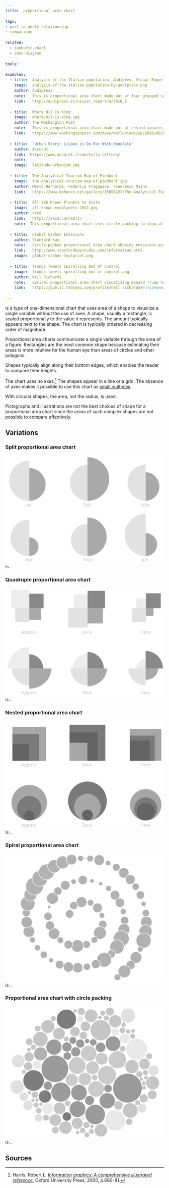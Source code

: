 ```yaml
---
title:  proportional area chart

tags:
- part-to-whole relationship
- comparison

related:
  - sunburst-chart
  - venn-diagram

tools:

examples:
  - title:  Analysis of the Italian population, Audipress Visual Report
    image:  analysis-of-the-italian-population-by-audipress.png
    author: Audipress
    note:   This is proportional area chart made out of four grouped squares, according to profession type.
    link:   http://audipress.it/visual_report/a/2018_I
    
  - title:  Where Oil Is King
    image:  where-oil-is-king.jpg
    author: The Washington Post
    note:   This is proportional area chart made out of nested squares
    link:   https://www.washingtonpost.com/news/worldviews/wp/2016/08/02/how-the-crash-in-oil-prices-devastated-angola-and-venezuela/

  - title:  "Urban Story: Lisbon is On Par With Honolulu"
    author: Accurat
    link:  https://www.accurat.it/works/la-lettura/
    note:   
    image:  latitude-urbanism.jpg

  - title:  The Analytical Tourism Map of Piedmont
    image:  the-analytical-tourism-map-of-piedmont.jpg
    author: Marco Bernardi, Federica Fragapane, Francesco Majno
    link:   https://www.behance.net/gallery/15058221/The-Analytical-Tourism-Map-of-Piedmont
        
  - title:  All 786 Known Planets to Scale
    image:  all-known-exoplanets-2012.png
    author: xkcd
    link:   https://xkcd.com/1071/
    note:  This proportional area chart uses circle packing to show all 786 extrasolar planets (as of june 2012). Planets are categorized based on their mass which is shown with different color.
    
  - title:  Global Carbon Emissions
    author: Stanford Kay
    note:   Circle-packed proportional area chart showing emissions per country
    link:   http://www.stanfordkaystudio.com/information.html
    image:  global-carbon-footprint.png

  - title:  Trumps Tweets Spiralling Out Of Control
    image:  trumps-tweets-spiralling-out-of-control.png
    author: Neil Richards
    note:   Spriral proportional area chart visualizing Donald Trump tweets. Each circle represent number of re-tweets and favorites. See the interactive visualizatioin to explore content of each tweet.
    link:   https://public.tableau.com/profile/neil.richards#!/vizhome/trump_5/Dashboard1

---
```


is a type of one-dimensional chart that uses area of a shape to visualize a single variable without the use of axes. A shape, usually a rectangle, is scaled proportionally to the value it represents. The amount typically appears next to the shape. The chart is typically ordered in decreasing order of magnitude.

<!--more-->
Proportional area charts communicate a single variable through the area of a figure. Rectangles are the most common shape because estimating their areas is more intuitive for the human eye than areas of circles and other polygons.

Shapes typically align along their bottom edges, which enables the reader to compare their heights.

The chart uses no axes.[^harris] The shapes appear in a line or a grid. The absence of axes makes it possible to use this chart as [small multiples](/small-multiples).

With circular shapes, the area, not the radius, is used. 

Pictographs and illustrations are not the best choices of shape for a proportional area chart since the areas of such complex shapes are not possible to compare effectively.


## Variations

### Split proportional area chart
<img src="split-proportional-area-chart.svg" class="f-right-half" /> is ..

### Quadruple proportional area chart
<img src="quadruple-proportional-area-chart.svg" class="f-right-half" /> is ..

### Nested proportional area chart
<img src="nested-proportional-area-chart.svg" class="f-right-half" /> is ..

### Spiral proportional area chart
<img src="spiral-proportional-area-chart.svg" class="f-right-half" /> is ..

### Proportional area chart with circle packing
<img src="circle-packing-proportional-area-chart.svg" class="f-right-half" /> is ..

## Sources
[^harris]: Harris, Robert L. [*Information graphics: A comprehensive illustrated reference.*](https://books.google.com/books?id=LT1RXREvkGIC) Oxford University Press, 2000, p.680-81.
